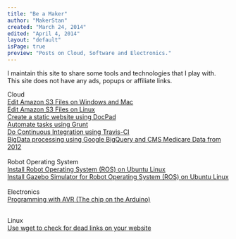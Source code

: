 ```yaml
---
title: "Be a Maker"
author: "MakerStan"
created: "March 24, 2014"
edited: "April 4, 2014"
layout: "default"
isPage: true
preview: "Posts on Cloud, Software and Electronics."
---
```

I maintain this site to share some tools and technologies that I play with. This site does not have any ads, popups or affiliate links.

Cloud
<br />
[Edit Amazon S3 Files on Windows and Mac](edit-amazon-s3-files.html)
<br />
[Edit Amazon S3 Files on Linux](edit-amazon-s3-files-linux.html)
<br />
[Create a static website using DocPad](static-website-docpad.html)
<br />
[Automate tasks using Grunt](grunt-install-and-setup.html)
<br />
[Do Continuous Integration using Travis-CI](setup-travis-ci.html)
<br />
[BigData processing using Google BigQuery and CMS Medicare Data from 2012](google-bigquery-medicare.html)
<br />
<br />
Robot Operating System
<br />
[Install Robot Operating System (ROS) on Ubuntu Linux](install-ros-hydro-on-ubuntu-precise.html)
<br />
[Install Gazebo Simulator for Robot Operating System (ROS) on Ubuntu Linux](install-gazebo-ros-on-ubuntu-precise.html)
<br />
<br />
Electronics
<br />
[Programming with AVR (The chip on the Arduino)](programming-with-avr.html)
<br />
<br />

Linux
<br />
[Use wget to check for dead links on your website](wget-check-dead-links.html)
<br />
